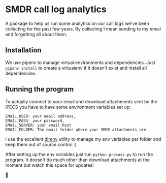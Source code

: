 # SMDR call log analytics

A package to help us run some analytics on our call logs we've been collecting for the past few years. By collecting I mean sending to my email and forgetting all about them.

## Installation
We use pipenv to manage virtual environments and dependencies. Just `pipenv install` to create a virtualenv if it doesn't exist and install all dependencies.

## Running the program
To actually connect to your email and download attachments sent by the iPECS you have to have some environment variables set up:
```
EMAIL_USER: your email address,
EMAIL_PASS: your password,
EMAIL_SERVER: your email host
EMAIL_FOLDER: The email folder where your SMDR attachments are
```
I use the excellent [direnv](https://direnv.net/) utility to manage my env variables per folder and keep them out of source control :)

After setting up the env variables just run `python process.py` to run the program. It doesn't do much other than download attachments at the moment but watch this space for updates!

:tada:

